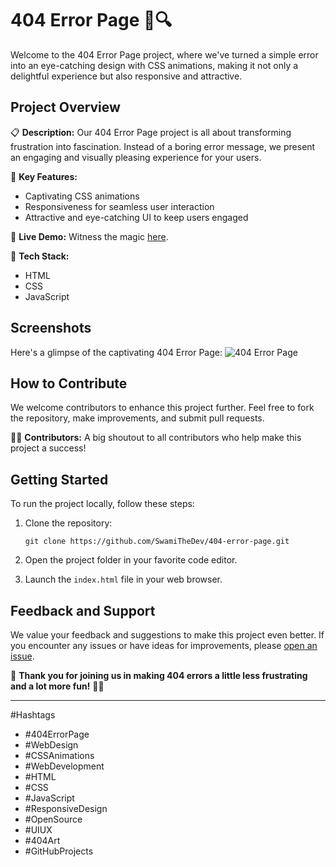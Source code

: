 # 404 Error Page 🚫🔍

Welcome to the 404 Error Page project, where we've turned a simple error into an eye-catching design with CSS animations, making it not only a delightful experience but also responsive and attractive.

## Project Overview

📋 **Description:** Our 404 Error Page project is all about transforming frustration into fascination. Instead of a boring error message, we present an engaging and visually pleasing experience for your users.

🌟 **Key Features:**
- Captivating CSS animations
- Responsiveness for seamless user interaction
- Attractive and eye-catching UI to keep users engaged

🚀 **Live Demo:** Witness the magic [here](https://404errorpage.vercel.app/).

🔧 **Tech Stack:**
- HTML
- CSS
- JavaScript

## Screenshots

Here's a glimpse of the captivating 404 Error Page:
![404 Error Page]()

## How to Contribute

We welcome contributors to enhance this project further. Feel free to fork the repository, make improvements, and submit pull requests.

👨‍💻 **Contributors:** A big shoutout to all contributors who help make this project a success!

## Getting Started

To run the project locally, follow these steps:

1. Clone the repository:
   ```
   git clone https://github.com/SwamiTheDev/404-error-page.git
   ```
2. Open the project folder in your favorite code editor.

3. Launch the `index.html` file in your web browser.

## Feedback and Support

We value your feedback and suggestions to make this project even better. If you encounter any issues or have ideas for improvements, please [open an issue](https://github.com/SwamiTheDev/404-error-page/issues).

🙌 **Thank you for joining us in making 404 errors a little less frustrating and a lot more fun!** 🎉🎨

---

#Hashtags
- #404ErrorPage
- #WebDesign
- #CSSAnimations
- #WebDevelopment
- #HTML
- #CSS
- #JavaScript
- #ResponsiveDesign
- #OpenSource
- #UIUX
- #404Art
- #GitHubProjects
